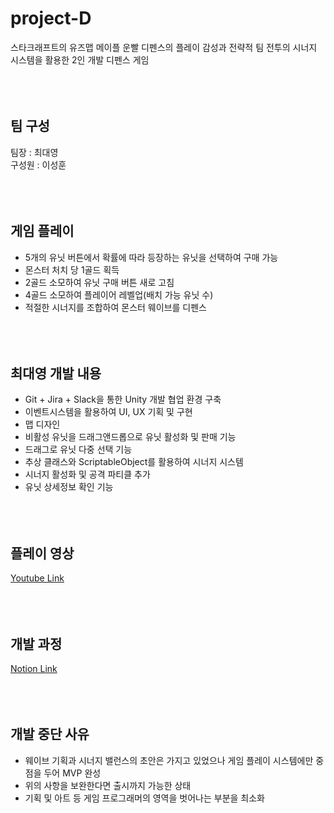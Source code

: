 # project-D
스타크래프트의 유즈맵 메이플 운빨 디펜스의 플레이 감성과 전략적 팀 전투의 시너지 시스템을 활용한 2인 개발 디펜스 게임
<br><br><br><br>

## 팀 구성
팀장 : 최대영  
구성원 : 이성훈
<br><br><br><br>

## 게임 플레이
- 5개의 유닛 버튼에서 확률에 따라 등장하는 유닛을 선택하여 구매 가능
- 몬스터 처치 당 1골드 획득
- 2골드 소모하여 유닛 구매 버튼 새로 고침
- 4골드 소모하여 플레이어 레벨업(배치 가능 유닛 수)
- 적절한 시너지를 조합하여 몬스터 웨이브를 디펜스
<br><br><br><br>

## 최대영 개발 내용
- Git + Jira + Slack을 통한 Unity 개발 협업 환경 구축
- 이벤트시스템을 활용하여 UI, UX 기획 및 구현
- 맵 디자인
- 비활성 유닛을 드래그앤드롭으로 유닛 활성화 및 판매 기능
- 드래그로 유닛 다중 선택 기능
- 추상 클래스와 ScriptableObject를 활용하여 시너지 시스템
- 시너지 활성화 및 공격 파티클 추가
- 유닛 상세정보 확인 기능
<br><br><br><br>

## 플레이 영상
[Youtube Link](https://youtu.be/lUbJoZvftaw)
<br><br><br><br>

## 개발 과정
[Notion Link](https://hypnotic-ocelot-c39.notion.site/Project-D-15bf82a7796340e59f8eb2767c0c220d?pvs=4)
<br><br><br><br>

## 개발 중단 사유
- 웨이브 기획과 시너지 밸런스의 초안은 가지고 있었으나 게임 플레이 시스템에만 중점을 두어 MVP 완성
- 위의 사항을 보완한다면 출시까지 가능한 상태
- 기획 및 아트 등 게임 프로그래머의 영역을 벗어나는 부분을 최소화

